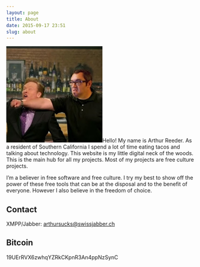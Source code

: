 ```yaml
---
layout: page
title: About
date: 2015-09-17 23:51
slug: about
---
```

<img class="alignright" src="/images/me.jpg">Hello! My name is Arthur Reeder. As a resident of Southern California I spend a lot of time eating tacos and talking about technology. This website is my little digital neck of the woods. This is the main hub for all my projects. Most of my projects are free culture projects.

I’m a believer in free software and free culture. I try my best to show off the power of these free tools that can be at the disposal and to the benefit of everyone. However I also believe in the freedom of choice.

## Contact

XMPP/Jabber:
arthursucks@swissjabber.ch

## Bitcoin

19UErRVX6zwhqYZRkCKpnR3An4ppNzSynC
